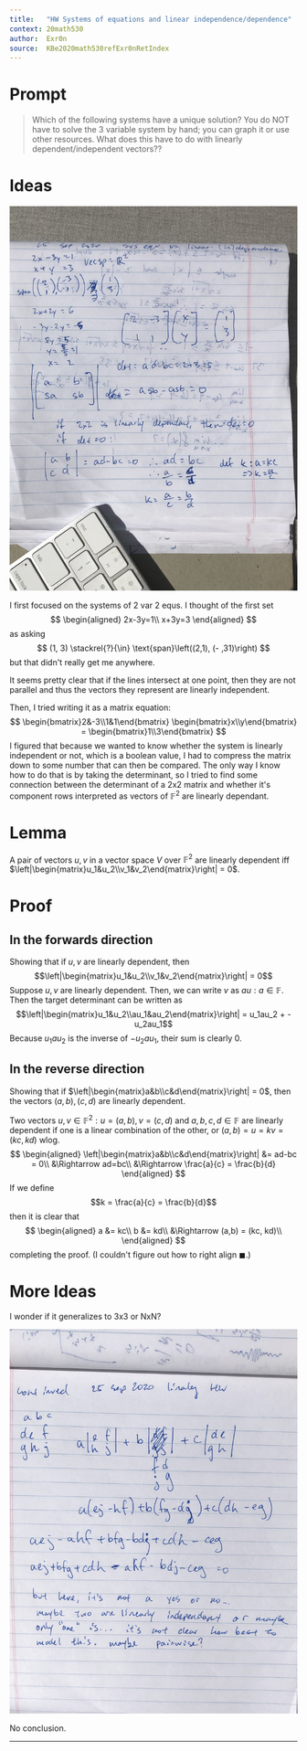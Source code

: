 ```yaml
---
title:   "HW Systems of equations and linear independence/dependence"
context: 20math530
author:  Exr0n
source:  KBe2020math530refExr0nRetIndex
---
```


# Prompt
> Which of the following systems have a unique solution? You do NOT have to solve the 3 variable system by hand; you can graph it or use other resources.
> What does this have to do with linearly dependent/independent vectors??

# Ideas

![there should be an image here...](./IMG_1400.jpg)

I first focused on the systems of 2 var 2 equs. I thought of the first set
$$
\begin{aligned}
2x-3y=1\\
x+3y=3
\end{aligned}
$$
as asking
$$
(1, 3) \stackrel{?}{\in} \text{span}\left((2,1), (- ,31)\right)
$$
but that didn't really get me anywhere.

It seems pretty clear that if the lines intersect at one point, then they are not parallel and thus the vectors they represent are linearly independent. 

Then, I tried writing it as a matrix equation:
$$
\begin{bmatrix}2&-3\\1&1\end{bmatrix} \begin{bmatrix}x\\y\end{bmatrix} = \begin{bmatrix}1\\3\end{bmatrix}
$$
I figured that because we wanted to know whether the system is linearly independent or not, which is a boolean value, I had to compress the matrix down to some number that can then be compared. The only way I know how to do that is by taking the determinant, so I tried to find some connection between the determinant of a 2x2 matrix and whether it's component rows interpreted as vectors of $\mathbb{F}^2$ are linearly dependant.

# Lemma
A pair of vectors $u, v$ in a vector space $V$ over $\mathbb{F}^2$ are linearly dependent iff $\left|\begin{matrix}u_1&u_2\\v_1&v_2\end{matrix}\right| = 0$.

# Proof
## In the forwards direction
Showing that if $u, v$ are linearly dependent, then $$\left|\begin{matrix}u_1&u_2\\v_1&v_2\end{matrix}\right| = 0$$
Suppose $u, v$ are linearly dependent. Then, we can write $v$ as $au : a \in \mathbb{F}$. Then the target determinant can be written as
$$\left|\begin{matrix}u_1&u_2\\au_1&au_2\end{matrix}\right| = u_1au_2 + - u_2au_1$$
Because $u_1au_2$ is the inverse of $-u_2au_1$, their sum is clearly $0$.

## In the reverse direction
Showing that if $\left|\begin{matrix}a&b\\c&d\end{matrix}\right| = 0$, then the vectors $(a, b), (c, d)$ are linearly dependent.

Two vectors $u,v\in\mathbb{F}^2 : u = (a, b), v = (c, d)$ and $a,b,c,d \in \mathbb{F}$ are linearly dependent if one is a linear combination of the other, or $(a, b) = u = kv = (kc, kd)$ wlog.
$$
\begin{aligned}
\left|\begin{matrix}a&b\\c&d\end{matrix}\right| &= ad-bc = 0\\
&\Rightarrow ad=bc\\
&\Rightarrow \frac{a}{c} = \frac{b}{d}
\end{aligned}
$$
If we define
$$k = \frac{a}{c} = \frac{b}{d}$$
then it is clear that 
$$
\begin{aligned}
a &= kc\\
b &= kd\\
&\Rightarrow (a,b) = (kc, kd)\\
\end{aligned}
$$
completing the proof. (I couldn't figure out how to right align $\blacksquare$.)

# More Ideas
I wonder if it generalizes to 3x3 or NxN?

![](IMG_1399.jpg)

No conclusion.

---
